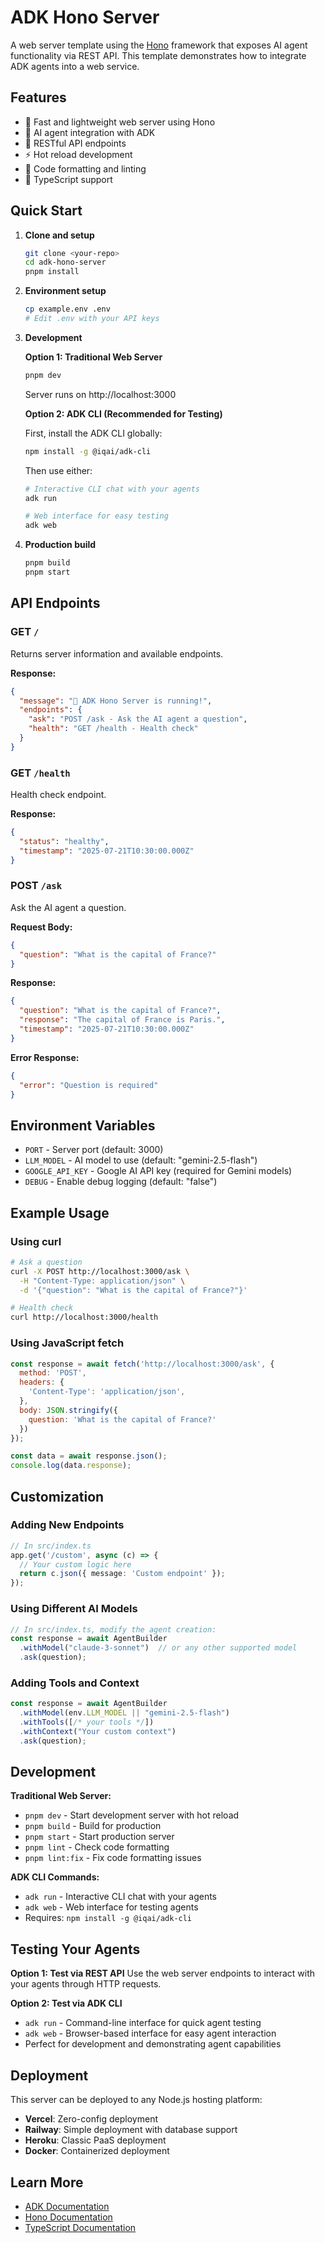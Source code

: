 # ADK Hono Server

A web server template using the [Hono](https://hono.dev/) framework that exposes AI agent functionality via REST API. This template demonstrates how to integrate ADK agents into a web service.

## Features

- 🚀 Fast and lightweight web server using Hono
- 🤖 AI agent integration with ADK
- 📝 RESTful API endpoints
- ⚡ Hot reload development
- 🧹 Code formatting and linting
- 🔧 TypeScript support

## Quick Start

1. **Clone and setup**
   ```bash
   git clone <your-repo>
   cd adk-hono-server
   pnpm install
   ```

2. **Environment setup**
   ```bash
   cp example.env .env
   # Edit .env with your API keys
   ```

3. **Development**

   **Option 1: Traditional Web Server**
   ```bash
   pnpm dev
   ```
   Server runs on http://localhost:3000
   
   **Option 2: ADK CLI (Recommended for Testing)**
   
   First, install the ADK CLI globally:
   ```bash
   npm install -g @iqai/adk-cli
   ```
   
   Then use either:
   ```bash
   # Interactive CLI chat with your agents
   adk run
   
   # Web interface for easy testing
   adk web
   ```

4. **Production build**
   ```bash
   pnpm build
   pnpm start
   ```

## API Endpoints

### GET `/`
Returns server information and available endpoints.

**Response:**
```json
{
  "message": "🤖 ADK Hono Server is running!",
  "endpoints": {
    "ask": "POST /ask - Ask the AI agent a question",
    "health": "GET /health - Health check"
  }
}
```

### GET `/health`
Health check endpoint.

**Response:**
```json
{
  "status": "healthy",
  "timestamp": "2025-07-21T10:30:00.000Z"
}
```

### POST `/ask`
Ask the AI agent a question.

**Request Body:**
```json
{
  "question": "What is the capital of France?"
}
```

**Response:**
```json
{
  "question": "What is the capital of France?",
  "response": "The capital of France is Paris.",
  "timestamp": "2025-07-21T10:30:00.000Z"
}
```

**Error Response:**
```json
{
  "error": "Question is required"
}
```

## Environment Variables

- `PORT` - Server port (default: 3000)
- `LLM_MODEL` - AI model to use (default: "gemini-2.5-flash")
- `GOOGLE_API_KEY` - Google AI API key (required for Gemini models)
- `DEBUG` - Enable debug logging (default: "false")

## Example Usage

### Using curl
```bash
# Ask a question
curl -X POST http://localhost:3000/ask \
  -H "Content-Type: application/json" \
  -d '{"question": "What is the capital of France?"}'

# Health check
curl http://localhost:3000/health
```

### Using JavaScript fetch
```javascript
const response = await fetch('http://localhost:3000/ask', {
  method: 'POST',
  headers: {
    'Content-Type': 'application/json',
  },
  body: JSON.stringify({
    question: 'What is the capital of France?'
  })
});

const data = await response.json();
console.log(data.response);
```

## Customization

### Adding New Endpoints
```typescript
// In src/index.ts
app.get('/custom', async (c) => {
  // Your custom logic here
  return c.json({ message: 'Custom endpoint' });
});
```

### Using Different AI Models
```typescript
// In src/index.ts, modify the agent creation:
const response = await AgentBuilder
  .withModel("claude-3-sonnet")  // or any other supported model
  .ask(question);
```

### Adding Tools and Context
```typescript
const response = await AgentBuilder
  .withModel(env.LLM_MODEL || "gemini-2.5-flash")
  .withTools([/* your tools */])
  .withContext("Your custom context")
  .ask(question);
```

## Development

**Traditional Web Server:**
- `pnpm dev` - Start development server with hot reload
- `pnpm build` - Build for production  
- `pnpm start` - Start production server
- `pnpm lint` - Check code formatting
- `pnpm lint:fix` - Fix code formatting issues

**ADK CLI Commands:**
- `adk run` - Interactive CLI chat with your agents
- `adk web` - Web interface for testing agents
- Requires: `npm install -g @iqai/adk-cli`

## Testing Your Agents

**Option 1: Test via REST API**
Use the web server endpoints to interact with your agents through HTTP requests.

**Option 2: Test via ADK CLI**
- `adk run` - Command-line interface for quick agent testing
- `adk web` - Browser-based interface for easy agent interaction
- Perfect for development and demonstrating agent capabilities

## Deployment

This server can be deployed to any Node.js hosting platform:

- **Vercel**: Zero-config deployment
- **Railway**: Simple deployment with database support
- **Heroku**: Classic PaaS deployment
- **Docker**: Containerized deployment

## Learn More

- [ADK Documentation](https://adk.iqai.com)
- [Hono Documentation](https://hono.dev/)
- [TypeScript Documentation](https://www.typescriptlang.org/)
